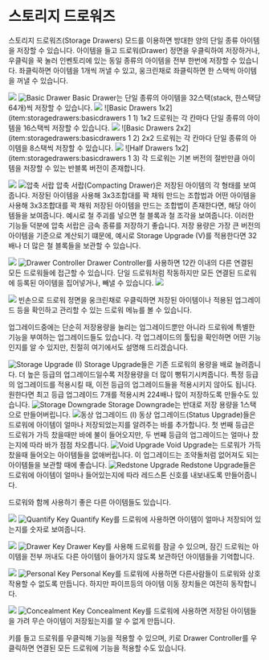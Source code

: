 # 스토리지 드로워즈

스토리지 드로워즈(Storage Drawers) 모드를 이용하면 방대한 양의 단일 종류 아이템을 저장할 수 있습니다.
아이템을 들고 드로워(Drawer) 정면을 우클릭하여 저장하거나, 우클릭을 꾹 눌러 인벤토리에 있는 동일 종류의 아이템을 전부 한번에 저장할 수 있습니다. 좌클릭하면 아이템을 1개씩 꺼낼 수 있고, 웅크린채로 좌클릭하면 한 스택씩 아이템을 꺼낼 수 있습니다.

![](1x1.png)
![Basic Drawer](item:storagedrawers:basicdrawers)
Basic Drawer는 단일 종류의 아이템을 32스택(stack, 한스택당 64개)씩 저장할 수 있습니다.
![](1x2.png)
![Basic Drawers 1x2](item:storagedrawers:basicdrawers 1 1)
1x2 드로워는 각 칸마다 단일 종류의 아이템을 16스택씩 저장할 수 있습니다.
![](2x2.png)
![Basic Drawers 2x2](item:storagedrawers:basicdrawers 1 2)
2x2 드로워는 각 칸마다 단일 종류의 아이템을 8스택씩 저장할 수 있습니다.
![](half.png)
![Half Drawers 1x2](item:storagedrawers:basicdrawers 1 3)
각 드로워는 기본 버전의 절반만큼 아이템을 저장할 수 있는 반블록 버전이 존재합니다.

![](compacting.png)
![압축 서랍](item:storagedrawers:compdrawers)
압축 서랍(Compacting Drawer)은 저장된 아이템의 각 형태를 보여줍니다. 저장된 아이템을 사용해 3x3조합대를 꽉 채워 만드는 조합법과 어떤 아이템을 사용해 3x3조합대를 꽉 채워 저장된 아이템을 만드는 조합법이 존재한다면, 해당 아이템들을 보여줍니다. 예시로 철 주괴를 넣으면 철 블록과 철 조각을 보여줍니다. 이러한 기능들 덕분에 압축 서랍은 금속 종류를 저장하기 좋습니다. 저장 용량은 가장 큰 버전의 아이템을 기준으로 계산되기 떄문에, 예시로 Storage Upgrade (V)를 적용한다면 32배나 더 많은 철 블록들을 보관할 수 있습니다.

![](controller.png)
![Drawer Controller](item:storagedrawers:controller)
Drawer Controller를 사용하면 12칸 이내의 다른 연결된 모든 드로워들에 접근할 수 있습니다. 단일 드로워처럼 작동하지만 모든 연결된 드로워에 등록된 아이템을 집어넣거나, 빼낼 수 있습니다.
![](controller2.png)



![](gui.png)
빈손으로 드로워 정면을 웅크린채로 우클릭하면 저장된 아이템이나 적용된 업그레이드 등을 확인하고 관리할 수 있는 드로워 메뉴를 볼 수 있습니다.

업그레이드중에는 단순히 저장용량을 늘리는 업그레이드뿐만 아니라 드로워에 특별한 기능을 부여하는 업그레이드들도 있습니다. 각 업그레이드의 툴팁을 확인하면 어떤 기능인지를 알 수 있지만, 친절히 여기에서도 설명해 드리겠습니다.

![Storage Upgrade (I)](item:storagedrawers:upgrade_storage)
Storage Upgrade들은 기존 드로워의 용량을 배로 늘려줍니다. 더 높은 등급의 업그레이드일수록 저장용량을 더 많이 뻥튀기시켜줍니다. 특정 등급의 업그레이드를 적용시킬 때, 이전 등급의 업그레이드들을 적용시키지 않아도 됩니다. 원한다면 최고 등급 업그레이드 7개를 적용시켜 224배나 많이 저장하도록 만들수도 있습니다.
![Storage Downgrade](item:storagedrawers:upgrade\_one\_stack)
Storage Downgrade는 반대로 저장 용량을 1스택으로 만들어버립니다.
![동상 업그레이드 (I)](item:storagedrawers:upgrade_status)
동상 업그레이드(Status Upgrade)들은 드로워에 아이템이 얼마나 저장되었는지를 알려주는 바를 추가합니다. 첫 번째 등급은 드로워가 가득 찼을때만 바에 불이 들어오지만, 두 번째 등급의 업그레이드는 얼마나 찼는지에 따라 바가 점점 차오릅니다.
![Void Upgrade](item:storagedrawers:upgrade_void)
Void Upgrade는 드로워가 가득 찼을때 들어오는 아이템들을 없애버립니다. 이 업그레이드는 조약돌처럼 없어져도 되는 아이템들을 보관할 때에 좋습니다.
![Redstone Upgrade](item:storagedrawers:upgrade_redstone)
Redstone Upgrade들은 드로워에 아이템이 얼마나 들어있는지에 따라 레드스톤 신호를 내보내도록 만들어줍니다.

드로워와 함께 사용하기 좋은 다른 아이템들도 있습니다.

![](quantify.png)
![Quantify Key](item:storagedrawers:quantify_key)
Quantify Key를 드로워에 사용하면 아이템이 얼마나 저장되어 있는지를 숫자로 보여줍니다.

![](locked.png)
![Drawer Key](item:storagedrawers:drawer_key)
Drawer Key를 사용해 드로워를 잠글 수 있으며, 잠긴 드로워는 아이템을 전부 꺼내도 다른 아이템이 들어가지 않도록 보관하던 아이템들을 기억합니다.

![](personal.png)
![Personal Key](item:storagedrawers:personal_key)
Personal Key를 드로워에 사용하면 다른사람들이 드로워와 상호작용할 수 없도록 만듭니다. 하지만 파이프등의 아이템 이동 장치들은 여전히 동작합니다.

![](concealment.png)
![Concealment Key](item:storagedrawers:shroud_key)
Concealment Key를 드로워에 사용하면 저장된 아이템들을 가려 무슨 아이템이 저장됬는지를 알 수 없게 만듭니다.

키를 들고 드로워를 우클릭해 기능을 적용할 수 있으며, 키로 Drawer Controller를 우클릭하면 연결된 모든 드로워에 기능을 적용할 수도 있습니다.
